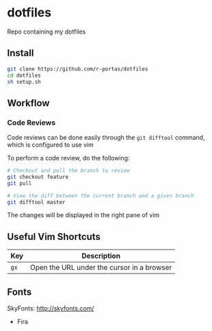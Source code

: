 # dotfiles
Repo containing my dotfiles

## Install
```bash
git clone https://github.com/r-portas/dotfiles
cd dotfiles
sh setup.sh
```

## Workflow
### Code Reviews
Code reviews can be done easily through the `git difftool` command, which is
configured to use vim

To perform a code review, do the following:
```bash
# Checkout and pull the branch to review
git checkout feature
git pull

# View the diff between the current branch and a given branch
git difftool master
```

The changes will be displayed in the right pane of vim

## Useful Vim Shortcuts
| Key       | Description                                           |
| --------- | ----------------------------------------------------- |
| `gx`      | Open the URL under the cursor in a browser            |

## Fonts

SkyFonts: http://skyfonts.com/
- Fira
